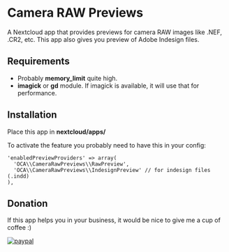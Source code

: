# Camera RAW Previews
A Nextcloud app that provides previews for camera RAW images like .NEF, .CR2, etc.
This app also gives you preview of Adobe Indesign files.


## Requirements
* Probably **memory_limit** quite high.
* **imagick** or **gd** module. If imagick is available, it will use that for performance.


## Installation
Place this app in **nextcloud/apps/**


To activate the feature you probably need to have this in your config:
```
'enabledPreviewProviders' => array(
  'OCA\\CameraRawPreviews\\RawPreview',
  'OCA\\CameraRawPreviews\\IndesignPreview' // for indesign files (.indd)
),
```
## Donation
If this app helps you in your business, it would be nice to give me a cup of coffee :)

[![paypal](https://img.shields.io/badge/Donate-PayPal-green.svg)](https://www.paypal.me/AriSelseng/2EUR)
